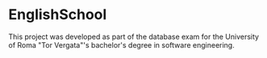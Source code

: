# EnglishSchool

This project was developed as part of the database exam for the University of Roma "Tor Vergata"'s bachelor's degree in software engineering.

